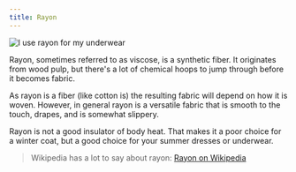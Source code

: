 ```yaml
---
title: Rayon
---
```


![I use rayon for my underwear](rayon.jpg)

Rayon, sometimes referred to as viscose, is a synthetic fiber.
It originates from wood pulp, but there's a lot of chemical hoops to jump through before it becomes fabric.

As rayon is a fiber (like cotton is) the resulting fabric will depend on how it is woven.
However, in general rayon is a versatile fabric that is smooth to the touch, drapes, and is somewhat slippery.

Rayon is not a good insulator of body heat.
That makes it a poor choice for a winter coat, but a good choice for your summer dresses or underwear.

> Wikipedia has a lot to say about rayon: [Rayon on Wikipedia](http://en.wikipedia.org/wiki/Rayon)
